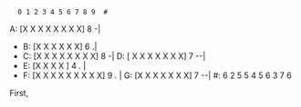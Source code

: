       0 1 2 3 4 5 6 7 8 9  #
  A: [X   X X   X X X X X] 8 -|
* B: [X       X X X   X X] 6 .|
* C: [X X X X X     X X X] 8 -|
  D: [    X X X X X   X X] 7 --|
* E: [X   X       X   X  ] 4 . |
* F: [X X   X X X X X X X] 9 . |
  G: [X   X X   X X   X X] 7 --|
  #:  6 2 5 5 4 5 6 3 7 6

First, 